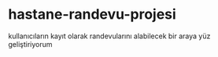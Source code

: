 # hastane-randevu-projesi
kullanıcıların kayıt olarak randevularını  alabilecek bir araya yüz geliştiriyorum
